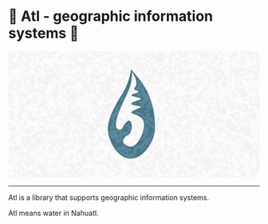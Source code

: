# 🌊 Atl - geographic information systems 🌊

![logo.png](./logo.png)

---

Atl is a library that supports geographic information systems.

Atl means water in Nahuatl.

